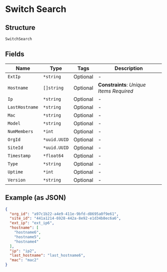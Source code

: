 
# Switch Search

## Structure

`SwitchSearch`

## Fields

| Name | Type | Tags | Description |
|  --- | --- | --- | --- |
| `ExtIp` | `*string` | Optional | - |
| `Hostname` | `[]string` | Optional | **Constraints**: *Unique Items Required* |
| `Ip` | `*string` | Optional | - |
| `LastHostname` | `*string` | Optional | - |
| `Mac` | `*string` | Optional | - |
| `Model` | `*string` | Optional | - |
| `NumMembers` | `*int` | Optional | - |
| `OrgId` | `*uuid.UUID` | Optional | - |
| `SiteId` | `*uuid.UUID` | Optional | - |
| `Timestamp` | `*float64` | Optional | - |
| `Type` | `*string` | Optional | - |
| `Uptime` | `*int` | Optional | - |
| `Version` | `*string` | Optional | - |

## Example (as JSON)

```json
{
  "org_id": "a97c1b22-a4e9-411e-9bfd-d8695a0f9e61",
  "site_id": "441a1214-6928-442a-8e92-e1d34b8ec6a6",
  "ext_ip": "ext_ip6",
  "hostname": [
    "hostname6",
    "hostname5",
    "hostname4"
  ],
  "ip": "ip2",
  "last_hostname": "last_hostname6",
  "mac": "mac2"
}
```

